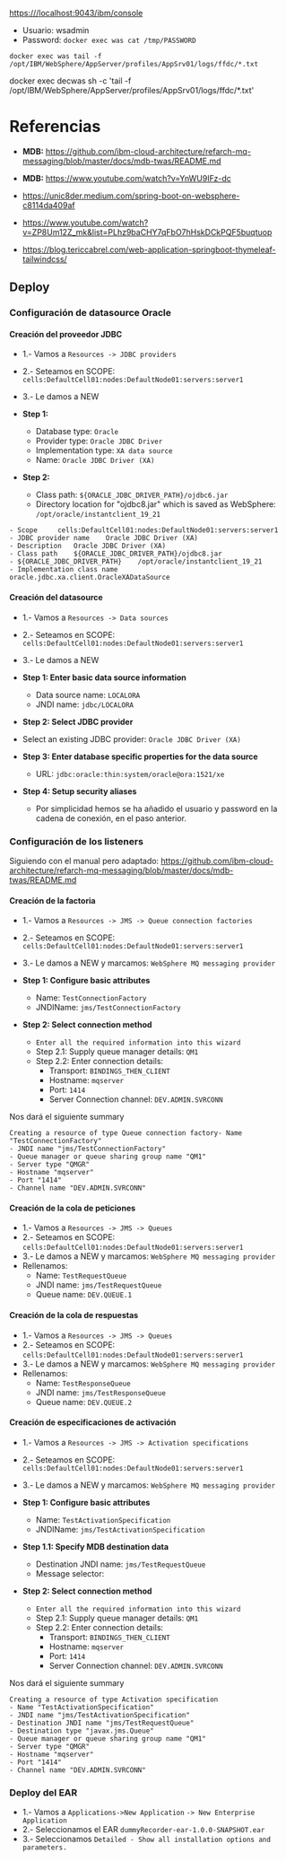 

[https:///localhost:9043/ibm/console](https:///localhost:9043/ibm/console)

* Usuario: wsadmin
* Password: `docker exec was cat /tmp/PASSWORD`


`docker exec was tail -f /opt/IBM/WebSphere/AppServer/profiles/AppSrv01/logs/ffdc/*.txt`

docker exec decwas sh -c 'tail -f /opt/IBM/WebSphere/AppServer/profiles/AppSrv01/logs/ffdc/*.txt'

# Referencias 

* **MDB:** https://github.com/ibm-cloud-architecture/refarch-mq-messaging/blob/master/docs/mdb-twas/README.md
* **MDB:** https://www.youtube.com/watch?v=YnWU9IFz-dc

* https://unic8der.medium.com/spring-boot-on-websphere-c8114da409af
* https://www.youtube.com/watch?v=ZP8Um12Z_mk&list=PLhz9baCHY7qFbO7hHskDCkPQF5buqtuop
* https://blog.tericcabrel.com/web-application-springboot-thymeleaf-tailwindcss/




## Deploy

### Configuración de datasource Oracle

#### Creación del proveedor JDBC

- 1.- Vamos a `Resources -> JDBC providers` 
- 2.- Seteamos en SCOPE: `cells:DefaultCell01:nodes:DefaultNode01:servers:server1`
- 3.- Le damos a NEW 

- **Step 1:**
  - Database type: `Oracle`
  - Provider type: `Oracle JDBC Driver`
  - Implementation type: `XA data source` 
  - Name: `Oracle JDBC Driver (XA)`

- **Step 2:**
  - Class path: `${ORACLE_JDBC_DRIVER_PATH}/ojdbc6.jar`
  - Directory location for "ojdbc8.jar" which is saved as WebSphere: `/opt/oracle/instantclient_19_21`

```agsl
- Scope 	cells:DefaultCell01:nodes:DefaultNode01:servers:server1
- JDBC provider name 	Oracle JDBC Driver (XA)
- Description 	Oracle JDBC Driver (XA)
- Class path 	${ORACLE_JDBC_DRIVER_PATH}/ojdbc8.jar
- ${ORACLE_JDBC_DRIVER_PATH} 	/opt/oracle/instantclient_19_21
- Implementation class name 	oracle.jdbc.xa.client.OracleXADataSource 
```

#### Creación del datasource

- 1.- Vamos a `Resources -> Data sources`
- 2.- Seteamos en SCOPE: `cells:DefaultCell01:nodes:DefaultNode01:servers:server1`
- 3.- Le damos a NEW 

- **Step 1: Enter basic data source information**
  - Data source name: `LOCALORA`
  - JNDI name: `jdbc/LOCALORA`

-  **Step 2: Select JDBC provider**
  - Select an existing JDBC provider: `Oracle JDBC Driver (XA)`

- **Step 3: Enter database specific properties for the data source**
  -  URL: `jdbc:oracle:thin:system/oracle@ora:1521/xe`
  
- **Step 4: Setup security aliases**
  - Por simplicidad hemos se ha añadido el usuario y password en la cadena de conexión, en el paso anterior.

### Configuración de los listeners

Siguiendo con el manual pero adaptado:  https://github.com/ibm-cloud-architecture/refarch-mq-messaging/blob/master/docs/mdb-twas/README.md

#### Creación de la factoria

- 1.- Vamos a `Resources -> JMS -> Queue connection factories`
- 2.- Seteamos en SCOPE: `cells:DefaultCell01:nodes:DefaultNode01:servers:server1` 
- 3.- Le damos a NEW y marcamos: `WebSphere MQ messaging provider`

- **Step  1:  Configure basic attributes**
   - Name: `TestConnectionFactory` 
   - JNDIName: `jms/TestConnectionFactory` 

- **Step  2:  Select connection method**
  - `Enter all the required information into this wizard`
  - Step  2.1:  Supply queue manager details: `QM1`
  - Step  2.2:  Enter connection details: 
    - Transport: `BINDINGS_THEN_CLIENT`
    - Hostname: `mqserver`
    - Port: `1414`
    - Server Connection channel: `DEV.ADMIN.SVRCONN`

Nos dará el siguiente summary

```
Creating a resource of type Queue connection factory- Name "TestConnectionFactory"
- JNDI name "jms/TestConnectionFactory"
- Queue manager or queue sharing group name "QM1"
- Server type "QMGR"
- Hostname "mqserver"
- Port "1414"
- Channel name "DEV.ADMIN.SVRCONN"
```

#### Creación de la cola de peticiones

- 1.- Vamos a `Resources -> JMS -> Queues`
- 2.- Seteamos en SCOPE: `cells:DefaultCell01:nodes:DefaultNode01:servers:server1` 
- 3.- Le damos a NEW y marcamos: `WebSphere MQ messaging provider`
- Rellenamos:
  - Name: `TestRequestQueue`
  - JNDI name: `jms/TestRequestQueue`
  - Queue name: `DEV.QUEUE.1`

#### Creación de la cola de respuestas

- 1.- Vamos a `Resources -> JMS -> Queues`
- 2.- Seteamos en SCOPE: `cells:DefaultCell01:nodes:DefaultNode01:servers:server1`
- 3.- Le damos a NEW y marcamos: `WebSphere MQ messaging provider`
- Rellenamos:
  - Name: `TestResponseQueue`
  - JNDI name: `jms/TestResponseQueue`
  - Queue name: `DEV.QUEUE.2`

#### Creación de especificaciones de activación

- 1.- Vamos a `Resources -> JMS -> Activation specifications`
- 2.- Seteamos en SCOPE: `cells:DefaultCell01:nodes:DefaultNode01:servers:server1`
- 3.- Le damos a NEW y marcamos: `WebSphere MQ messaging provider`
- **Step  1:  Configure basic attributes**
  - Name: `TestActivationSpecification`
  - JNDIName: `jms/TestActivationSpecification`
- **Step  1.1:  Specify MDB destination data**
  - Destination JNDI name: `jms/TestRequestQueue`
  - Message selector: ` `

- **Step  2:  Select connection method**
  - `Enter all the required information into this wizard`
  - Step  2.1:  Supply queue manager details: `QM1`
  - Step  2.2:  Enter connection details:
    - Transport: `BINDINGS_THEN_CLIENT`
    - Hostname: `mqserver`
    - Port: `1414`
    - Server Connection channel: `DEV.ADMIN.SVRCONN`

Nos dará el siguiente summary

```
Creating a resource of type Activation specification
- Name "TestActivationSpecification"
- JNDI name "jms/TestActivationSpecification"
- Destination JNDI name "jms/TestRequestQueue"
- Destination type "javax.jms.Queue"
- Queue manager or queue sharing group name "QM1"
- Server type "QMGR"
- Hostname "mqserver"
- Port "1414"
- Channel name "DEV.ADMIN.SVRCONN"
```

### Deploy del EAR

- 1.- Vamos a `Applications->New Application` `-> New Enterprise Application` 
- 2.- Seleccionamos el EAR `dummyRecorder-ear-1.0.0-SNAPSHOT.ear`
- 3.- Seleccionamos `Detailed - Show all installation options and parameters.`


